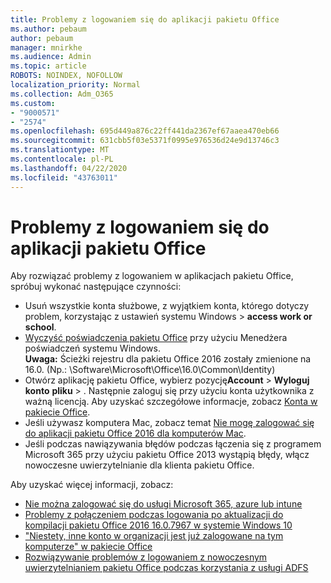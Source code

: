 ```yaml
---
title: Problemy z logowaniem się do aplikacji pakietu Office
ms.author: pebaum
author: pebaum
manager: mnirkhe
ms.audience: Admin
ms.topic: article
ROBOTS: NOINDEX, NOFOLLOW
localization_priority: Normal
ms.collection: Adm_O365
ms.custom:
- "9000571"
- "2574"
ms.openlocfilehash: 695d449a876c22ff441da2367ef67aaea470eb66
ms.sourcegitcommit: 631cbb5f03e5371f0995e976536d24e9d13746c3
ms.translationtype: MT
ms.contentlocale: pl-PL
ms.lasthandoff: 04/22/2020
ms.locfileid: "43763011"
---
```

# <a name="issues-signing-in-to-office-apps"></a>Problemy z logowaniem się do aplikacji pakietu Office

Aby rozwiązać problemy z logowaniem w aplikacjach pakietu Office, spróbuj wykonać następujące czynności:

- Usuń wszystkie konta służbowe, z wyjątkiem konta, którego dotyczy problem, korzystając z ustawień systemu Windows > **access work or school**.
- [Wyczyść poświadczenia pakietu Office](https://docs.microsoft.com/office/troubleshoot/error-messages/another-account-already-signed-in#step-3-clear-cached-credentials-on-the-computer) przy użyciu Menedżera poświadczeń systemu Windows.<br/>
    **Uwaga:** Ścieżki rejestru dla pakietu Office 2016 zostały zmienione na 16.0. (Np.: \Software\Microsoft\Office\16.0\Common\Identity\)
- Otwórz aplikację pakietu Office, wybierz pozycję**Account** > **Wyloguj konto** **pliku** > . Następnie zaloguj się przy użyciu konta użytkownika z ważną licencją. Aby uzyskać szczegółowe informacje, zobacz [Konta w pakiecie Office](https://support.office.com/article/accounts-in-office-628ea040-f265-49de-b986-be09c3ebf8a9).
- Jeśli używasz komputera Mac, zobacz temat [Nie mogę zalogować się do aplikacji pakietu Office 2016 dla komputerów Mac](https://docs.microsoft.com/office365/troubleshoot/authentication/sign-in-to-office-2016-for-mac-fail).
- Jeśli podczas nawiązywania błędów podczas łączenia się z programem Microsoft 365 przy użyciu pakietu Office 2013 wystąpią błędy, włącz nowoczesne uwierzytelnianie dla klienta pakietu Office.

Aby uzyskać więcej informacji, zobacz:
- [Nie można zalogować się do usługi Microsoft 365, azure lub intune](https://docs.microsoft.com/office365/troubleshoot/authentication/sign-in-to-office-365-azure-intune)
- [Problemy z połączeniem podczas logowania po aktualizacji do kompilacji pakietu Office 2016 16.0.7967 w systemie Windows 10](https://docs.microsoft.com/office365/troubleshoot/administration/connection-issue-when-sign-in-office-2016)
- ["Niestety, inne konto w organizacji jest już zalogowane na tym komputerze" w pakiecie Office](https://docs.microsoft.com/office/troubleshoot/error-messages/another-account-already-signed-in)
- [Rozwiązywanie problemów z logowaniem z nowoczesnym uwierzytelnianiem pakietu Office podczas korzystania z usługi ADFS](https://docs.microsoft.com/office365/troubleshoot/authentication/sign-in-issue-with-modern-auth)